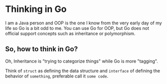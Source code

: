 # Thinking in Go

I am a Java person and OOP is the one I know from the very early day of my life so Go is a bit odd to me. You can use Go for OOP, but Go does not official support concepts such as inheritance or polymorphism.

## So, how to think in Go?

Oh, Inheritance is "trying to categorize things" while Go is more "tagging". 

Think of `struct` as defining the data structure and `interface` of defining the behavior of `something`, preferable call it `some code`.
